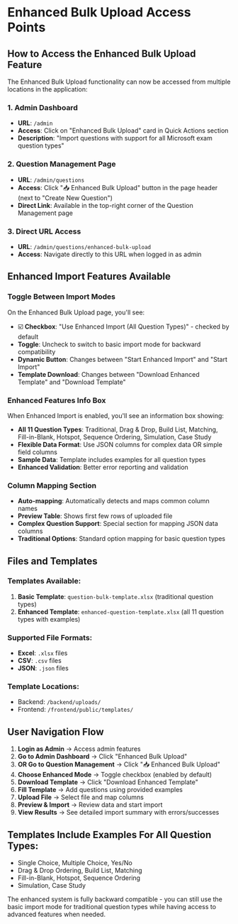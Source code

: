 # Enhanced Bulk Upload Access Points

## How to Access the Enhanced Bulk Upload Feature

The Enhanced Bulk Upload functionality can now be accessed from multiple locations in the application:

### 1. **Admin Dashboard** 
- **URL**: `/admin`
- **Access**: Click on "Enhanced Bulk Upload" card in Quick Actions section
- **Description**: "Import questions with support for all Microsoft exam question types"

### 2. **Question Management Page**
- **URL**: `/admin/questions`
- **Access**: Click "📥 Enhanced Bulk Upload" button in the page header (next to "Create New Question")
- **Direct Link**: Available in the top-right corner of the Question Management page

### 3. **Direct URL Access**
- **URL**: `/admin/questions/enhanced-bulk-upload`
- **Access**: Navigate directly to this URL when logged in as admin

## Enhanced Import Features Available

### **Toggle Between Import Modes**
On the Enhanced Bulk Upload page, you'll see:
- ☑️ **Checkbox**: "Use Enhanced Import (All Question Types)" - checked by default
- **Toggle**: Uncheck to switch to basic import mode for backward compatibility
- **Dynamic Button**: Changes between "Start Enhanced Import" and "Start Import"
- **Template Download**: Changes between "Download Enhanced Template" and "Download Template"

### **Enhanced Features Info Box**
When Enhanced Import is enabled, you'll see an information box showing:
- **All 11 Question Types**: Traditional, Drag & Drop, Build List, Matching, Fill-in-Blank, Hotspot, Sequence Ordering, Simulation, Case Study
- **Flexible Data Format**: Use JSON columns for complex data OR simple field columns
- **Sample Data**: Template includes examples for all question types  
- **Enhanced Validation**: Better error reporting and validation

### **Column Mapping Section**
- **Auto-mapping**: Automatically detects and maps common column names
- **Preview Table**: Shows first few rows of uploaded file
- **Complex Question Support**: Special section for mapping JSON data columns
- **Traditional Options**: Standard option mapping for basic question types

## Files and Templates

### **Templates Available**:
1. **Basic Template**: `question-bulk-template.xlsx` (traditional question types)
2. **Enhanced Template**: `enhanced-question-template.xlsx` (all 11 question types with examples)

### **Supported File Formats**:
- **Excel**: `.xlsx` files
- **CSV**: `.csv` files  
- **JSON**: `.json` files

### **Template Locations**:
- Backend: `/backend/uploads/`
- Frontend: `/frontend/public/templates/`

## User Navigation Flow

1. **Login as Admin** → Access admin features
2. **Go to Admin Dashboard** → Click "Enhanced Bulk Upload"
3. **OR Go to Question Management** → Click "📥 Enhanced Bulk Upload"
4. **Choose Enhanced Mode** → Toggle checkbox (enabled by default)
5. **Download Template** → Click "Download Enhanced Template"
6. **Fill Template** → Add questions using provided examples
7. **Upload File** → Select file and map columns
8. **Preview & Import** → Review data and start import
9. **View Results** → See detailed import summary with errors/successes

## Templates Include Examples For All Question Types:
- Single Choice, Multiple Choice, Yes/No
- Drag & Drop Ordering, Build List, Matching  
- Fill-in-Blank, Hotspot, Sequence Ordering
- Simulation, Case Study

The enhanced system is fully backward compatible - you can still use the basic import mode for traditional question types while having access to advanced features when needed.